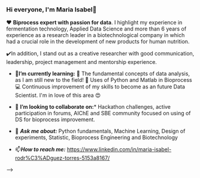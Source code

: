 ### Hi everyone, I'm Maria Isabel👋

❤️ **Biprocess expert with passion for data**. I highlight my experience in fermentation technology, Applied Data Science and more than 6 years of experience as a research leader in a
biotechnological company in which had a crucial role in the development of new products for human nutrition. 

✔️In addition, I stand out as a creative researcher with good communication, leadership, project management and mentorship experience.


- 🌱**I’m currently learning:**
📖 The fundamental concepts of data analysis, as I am still new to the field!
🔧 Uses of Python and Matlab in Bioprocess
💻 Continuous improvement of my skills to become as an future Data Scientist. I'm in love of this area 😍


- 👯 **I’m looking to collaborate on:***
 Hackathon challenges, active participation in forums, AIChE and SBE community focused on using of DS for bioprocess improvement.


- 💬 ***Ask me about:*** Python fundamentals, Machine Learning, Design of experiments, Statistic, Bioprocess Engineering and Biotechnology  

- 📫***How to reach me:*** https://www.linkedin.com/in/maria-isabel-rodr%C3%ADguez-torres-5153a8167/

-->
